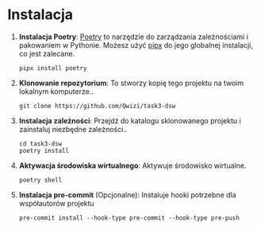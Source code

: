 # Instalacja

1. **Instalacja Poetry**: [Poetry](https://python-poetry.org/docs/#installation) to narzędzie do zarządzania zależnościami i pakowaniem w Pythonie. Możesz użyć [pipx](https://pipx.pypa.io/stable/installation/) do jego globalnej instalacji, co jest zalecane.

    ```shell
    pipx install poetry
    ```

2. **Klonowanie repozytorium**: To stworzy kopię tego projektu na twoim lokalnym komputerze..

    ```shell
    git clone https://github.com/Qwizi/task3-dsw
    ```

3. **Instalacja zależności**: Przejdź do katalogu sklonowanego projektu i zainstaluj niezbędne zależności..

    ```shell
    cd task3-dsw
    poetry install
    ```

4. **Aktywacja środowiska wirtualnego**: Aktywuje środowisko wirtualne.

    ```shell
    poetry shell
    ```
5. **Instalacja pre-commit** (Opcjonalne): Instaluje hooki potrzebne dla współautorów projektu
    ```shell
    pre-commit install --hook-type pre-commit --hook-type pre-push
    ```